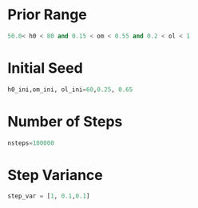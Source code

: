 # Prior Range
```python
50.0< h0 < 80 and 0.15 < om < 0.55 and 0.2 < ol < 1
```
# Initial Seed
```python
h0_ini,om_ini, ol_ini=60,0.25, 0.65
```
# Number of Steps
```python
nsteps=100000
```
# Step Variance
```python
step_var = [1, 0.1,0.1]
```
